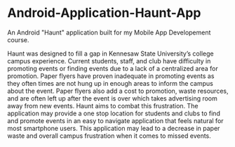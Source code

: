 # Android-Application-Haunt-App
An Android "Haunt" application built for my Mobile App Developement course.

Haunt was designed to fill a gap in Kennesaw State University’s college campus experience. 
Current students, staff, and club have difficulty in promoting events or finding events due to a lack of a centralized area for promotion. 
Paper flyers have proven inadequate in promoting events as they often times are not hung up in enough areas to inform the campus about the event. 
Paper flyers also add a cost to promotion, waste resources, and are often left up after the event is over which takes advertising room away from new events. Haunt aims to combat this frustration. 
The application may provide a one stop location for students and clubs to find and promote events in an easy to navigate application that feels natural for most smartphone users. 
This application may lead to a decrease in paper waste and overall campus frustration when it comes to missed events. 

